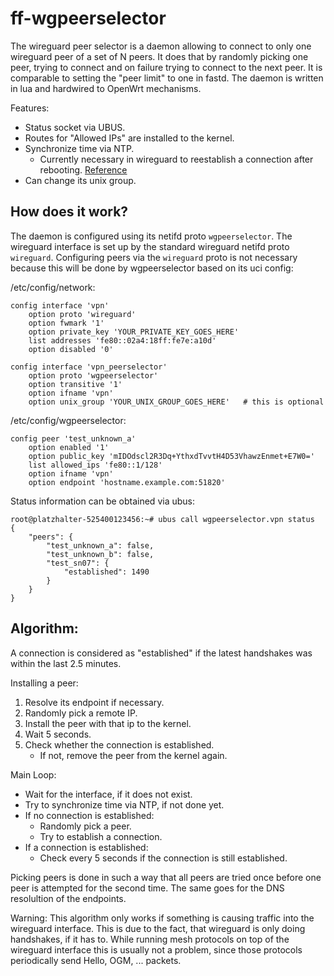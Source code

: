 ff-wgpeerselector
==============

The wireguard peer selector is a daemon allowing to connect to only one
wireguard peer of a set of N peers. It does that by randomly picking one
peer, trying to connect and on failure trying to connect to the next peer.
It is comparable to setting the "peer limit" to one in fastd. The daemon
is written in lua and hardwired to OpenWrt mechanisms.

Features:
- Status socket via UBUS.
- Routes for "Allowed IPs" are installed to the kernel.
- Synchronize time via NTP.
    - Currently necessary in wireguard to reestablish a connection after
      rebooting. [Reference](https://lists.zx2c4.com/pipermail/wireguard/2019-February/003850.html)
- Can change its unix group.

How does it work?
-----------------

The daemon is configured using its netifd proto `wgpeerselector`. The wireguard
interface is set up by the standard wireguard netifd proto `wireguard`.
Configuring peers via the `wireguard` proto is not necessary because this will
be done by wgpeerselector based on its uci config:

/etc/config/network:
```
config interface 'vpn'
	option proto 'wireguard'
	option fwmark '1'
	option private_key 'YOUR_PRIVATE_KEY_GOES_HERE'
	list addresses 'fe80::02a4:18ff:fe7e:a10d'
	option disabled '0'

config interface 'vpn_peerselector'
	option proto 'wgpeerselector'
	option transitive '1'
	option ifname 'vpn'
	option unix_group 'YOUR_UNIX_GROUP_GOES_HERE'   # this is optional
```

/etc/config/wgpeerselector:
```
config peer 'test_unknown_a'
	option enabled '1'
	option public_key 'mIDOdscl2R3Dq+YthxdTvvtH4D53VhawzEnmet+E7W0='
	list allowed_ips 'fe80::1/128'
	option ifname 'vpn'
	option endpoint 'hostname.example.com:51820'
```

Status information can be obtained via ubus:
```
root@platzhalter-525400123456:~# ubus call wgpeerselector.vpn status
{
	"peers": {
		"test_unknown_a": false,
		"test_unknown_b": false,
		"test_sn07": {
			"established": 1490
		}
	}
}
```

Algorithm:
----------

A connection is considered as "established" if the latest handshakes was
within the last 2.5 minutes.

Installing a peer:
1. Resolve its endpoint if necessary.
2. Randomly pick a remote IP.
3. Install the peer with that ip to the kernel.
4. Wait 5 seconds.
5. Check whether the connection is established.
    - If not, remove the peer from the kernel again.

Main Loop:
- Wait for the interface, if it does not exist.
- Try to synchronize time via NTP, if not done yet.
- If no connection is established:
	- Randomly pick a peer.
	- Try to establish a connection.
- If a connection is established:
	- Check every 5 seconds if the connection is still established.

Picking peers is done in such a way that all peers are tried once
before one peer is attempted for the second time. The same goes for the
DNS resolultion of the endpoints.

Warning: This algorithm only works if something is causing traffic into
the wireguard interface. This is due to the fact, that wireguard is only
doing handshakes, if it has to. While running mesh protocols on top of the
wireguard interface this is usually not a problem, since those protocols
periodically send Hello, OGM, ... packets.
